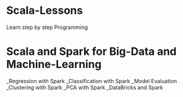 # Scala-Lessons
Learn step by step Programming


# Scala and Spark for Big-Data and Machine-Learning
_Regression with Spark
_Classification with Spark
_Model Evaluation
_Clustering with Spark
_PCA with Spark
_DataBricks and Spark
